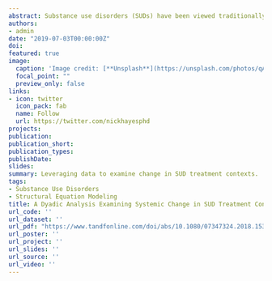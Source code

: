 ```yaml
---
abstract: Substance use disorders (SUDs) have been viewed traditionally as an acute individual illness. However, professionals are beginning to shift SUD treatment practices to match empirically driven models that consider family recovery as an important mechanism of systemic change. This study aimed to explore the relationship between family member hope and readiness to change (RTC). The method includes a dyadic actor-partner interdependence model, exploring change processes observed over a brief family treatment program located within an SUD treatment facility. Results of this study highlight actor effects for parents’ RTC and hope. Implications for research and clinicians are discussed.
authors:
- admin
date: "2019-07-03T00:00:00Z"
doi: 
featured: true
image:
  caption: 'Image credit: [**Unsplash**](https://unsplash.com/photos/qAriosuB-lY?utm_source=unsplash&utm_medium=referral&utm_content=creditShareLink)'
  focal_point: ""
  preview_only: false
links:
- icon: twitter
  icon_pack: fab
  name: Follow
  url: https://twitter.com/nickhayesphd
projects:
publication: 
publication_short: 
publication_types:
publishDate: 
slides: 
summary: Leveraging data to examine change in SUD treatment contexts. 
tags:
- Substance Use Disorders
- Structural Equation Modeling
title: A Dyadic Analysis Examining Systemic Change in SUD Treatment Contexts
url_code: ''
url_dataset: ''
url_pdf: "https://www.tandfonline.com/doi/abs/10.1080/07347324.2018.1534534"
url_poster: ''
url_project: ''
url_slides: ''
url_source: ''
url_video: ''
---
```



